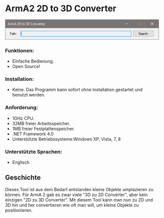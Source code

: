 ﻿# ArmA2 2D to 3D Converter
<p align="center">
  <img src="Screenshot.png">
</p>



### Funktionen:
- Einfache Bedienung.
- Open Source!

### Installation:
- Keine. Das Programm kann sofort ohne Installation gestartet und benutzt werden.

### Anforderung:
- 1GHz CPU.
- 32MB freier Arbeitsspeicher.
- 1MB freier Festplattenspeicher.
- .NET Framework 4.0
- Unterstützte Betriebssysteme:Windows XP, Vista, 7, 8

### Unterstützte Sprachen:
- Englisch

## Geschichte
Dieses Tool ist aus dem Bedarf entstanden kleine Objekte umplazieren zu können. Für ArmA 2 gab es zwar viele "3D zu 2D Converter", aber kein einzigen "2D zu 3D Converter". Mit diesem Tool kann man nun zu 2D und 3D hin und her convertieren wie oft man will, um kleine Objekte zu positionieren.
